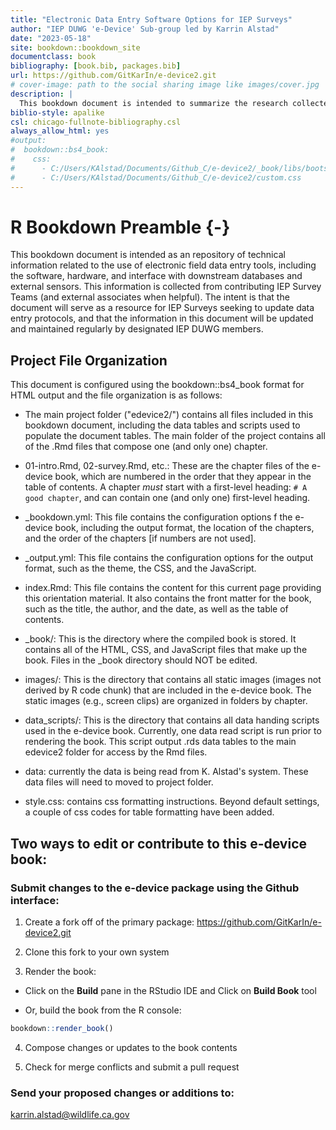 ```yaml
--- 
title: "Electronic Data Entry Software Options for IEP Surveys"
author: "IEP DUWG 'e-Device' Sub-group led by Karrin Alstad"
date: "2023-05-18"
site: bookdown::bookdown_site
documentclass: book
bibliography: [book.bib, packages.bib]
url: https://github.com/GitKarIn/e-device2.git
# cover-image: path to the social sharing image like images/cover.jpg
description: |
  This bookdown document is intended to summarize the research collected by IEP DUWG members regarding the use of electronic data entry tools in IEP Surveys. The HTML output format for this example is bookdown::bs4_book which is set in the _output.yml file.
biblio-style: apalike
csl: chicago-fullnote-bibliography.csl
always_allow_html: yes
#output:
#  bookdown::bs4_book:
#    css:
#      - C:/Users/KAlstad/Documents/Github_C/e-device2/_book/libs/bootstrap-4.6.0/bootstrap.min.css
#      - C:/Users/KAlstad/Documents/Github_C/e-device2/custom.css
---
```



#  R Bookdown Preamble {-}

This bookdown document is intended as an repository of technical information related to the use of electronic field data entry tools, including the software, hardware, and interface with downstream databases and external sensors.  This information is collected from contributing IEP Survey Teams (and external associates when helpful). The intent is that the document will serve as a resource for IEP Surveys seeking to update data entry protocols, and that the information in this document will be updated and maintained regularly by designated IEP DUWG members. 

## Project File Organization


This document is configured using the bookdown::bs4_book format for HTML output and the file organization is as follows:

  * The main project folder ("edevice2/") contains all files included in this bookdown document, including the data tables and scripts used to populate the document tables. The main folder of the project contains all of the .Rmd files that compose one (and only one) chapter. 
 
  * 01-intro.Rmd, 02-survey.Rmd, etc.: These are the chapter files of the e-device book, which are numbered in the order that they appear in the table of contents.  A chapter *must* start with a first-level heading: `# A good chapter`, and can contain one (and only one) first-level heading.

  * _bookdown.yml: This file contains the configuration options f the e-device book, including the output format, the location of the chapters, and the order of the chapters [if numbers are not used].
  
  * _output.yml: This file contains the configuration options for the output format, such as the theme, the CSS, and the JavaScript.
  
  * index.Rmd: This file contains the content for this current page providing this orientation material. It also contains the front matter for the book, such as the title, the author, and the date, as well as the table of contents.  
  
  * _book/: This is the directory where the compiled book is stored. It contains all of the HTML, CSS, and JavaScript files that make up the book.  Files in the _book directory should NOT be edited.
  
  * images/: This is the directory that contains all static images (images not derived by R code chunk) that are included in the e-device book.  The static images (e.g., screen clips) are organized in folders by chapter.
  
  * data_scripts/: This is the directory that contains all data handing scripts used in the e-device book.  Currently, one data read script is run prior to rendering the book. This script output .rds data tables to the main edevice2 folder for access by the Rmd files.
  
  * data: currently the data is being read from K. Alstad's system.  These data files will need to moved to project folder.
  
  * style.css: contains css formatting instructions.  Beyond default settings, a couple of css codes for table formatting have been added.
  




## Two ways to edit or contribute to this e-device book:


### Submit changes to the e-device package using the Github interface:

1. Create a fork off of the primary package: https://github.com/GitKarIn/e-device2.git

2. Clone this fork to your own system

3. Render the book:

-  Click on the **Build** pane in the RStudio IDE and Click on **Build Book** tool

-  Or, build the book from the R console:

```r
bookdown::render_book()
```

4. Compose changes or updates to the book contents

5. Check for merge conflicts and submit a pull request



### Send your proposed changes or additions to:

karrin.alstad@wildlife.ca.gov






